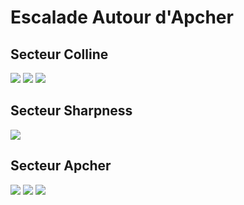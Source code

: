 # Escalade Autour d'Apcher

## Secteur Colline
![](secteur_colline_00.svg)
![](secteur_colline_01.svg)
![](secteur_colline_04.svg)

## Secteur Sharpness
![](secteur_sharpness.svg)

## Secteur Apcher  
![](secteur_apcher_01.svg)
![](secteur_apcher_02.svg)
![](secteur_apcher_03.svg)
